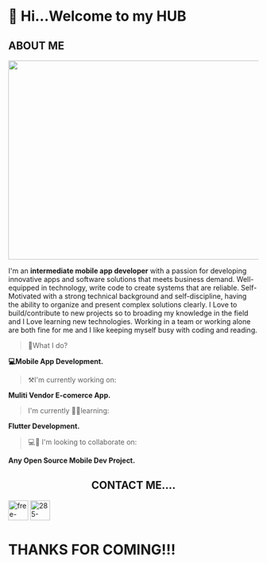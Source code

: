 # 👋 Hi...Welcome to my HUB

## ABOUT ME
<!-- [![the-average-tech-guy-Dsm-Dqi-Ydua-U-unsplash.jpg](https://i.postimg.cc/CxCLWFPx/the-average-tech-guy-Dsm-Dqi-Ydua-U-unsplash.jpg)](https://postimg.cc/VJ68tcPx) -->

<img src="https://i.postimg.cc/CxCLWFPx/the-average-tech-guy-Dsm-Dqi-Ydua-U-unsplash.jpg)](https://postimg.cc/VJ68tcPx" width="1200" height="400">
<p align="left">
I'm an <b>intermediate mobile app developer</b> with a passion for developing innovative apps and software solutions that meets business demand. Well-equipped in technology, write code to create systems that are reliable. Self-Motivated with a strong technical background and self-discipline, having the ability to organize and present complex solutions clearly. I Love to build/contribute to new projects so to broading my knowledge in the field and I Love learning new technologies. Working in a team or working alone are both fine for me and I like keeping myself busy with coding and reading.</p>


>👨‍What I do?

**💻Mobile App Development.**

>⚒️I'm currently working on:

**Muliti Vendor E-comerce App.**

>I'm currently 👨‍🏫learning:

**Flutter Development.**

>💻🔗 I'm looking to collaborate on:

**Any Open Source Mobile Dev Project.**

<h2 align='center'> CONTACT ME....</h2>
<div  float='left'>
<a href='https://twitter.com/Ekene_Dilichukw' target='_blank'><img src='https://i.postimg.cc/GBVXQX7V/free-twitter-icon-14.jpg' border='0' width='40' height='40' alt='free-twitter-icon-14'/></a>
<a href='https://www.instagram.com/__obi_peter' target='_blank'><img src='https://i.postimg.cc/67Zv6nWK/285-2850733-instagram-logo-instagram-icon-small-png.jpg' border='0' width='40' height='40' alt='285-2850733-instagram-logo-instagram-icon-small-png'/></a>
</div>

# THANKS FOR COMING!!!
